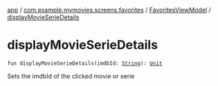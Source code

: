 [app](../../index.md) / [com.example.mymovies.screens.favorites](../index.md) / [FavoritesViewModel](index.md) / [displayMovieSerieDetails](./display-movie-serie-details.md)

# displayMovieSerieDetails

`fun displayMovieSerieDetails(imdbId: `[`String`](https://kotlinlang.org/api/latest/jvm/stdlib/kotlin/-string/index.html)`): `[`Unit`](https://kotlinlang.org/api/latest/jvm/stdlib/kotlin/-unit/index.html)

Sets the imdbId of the clicked movie or serie

